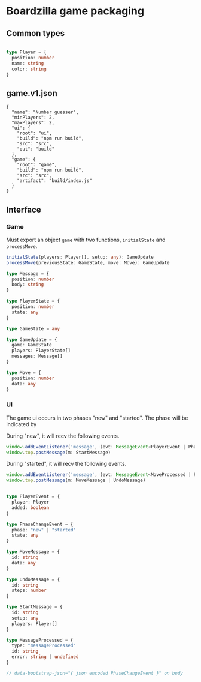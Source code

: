 # Boardzilla game packaging

## Common types

```ts

type Player = {
  position: number
  name: string
  color: string
}

```

## game.v1.json

```
{
  "name": "Number guesser",
  "minPlayers": 2,
  "maxPlayers": 2,
  "ui": {
    "root": "ui",
    "build": "npm run build",
    "src": "src",
    "out": "build"
  },
  "game": {
    "root": "game",
    "build": "npm run build",
    "src": "src",
    "artifact": "build/index.js"
  }
}
```

## Interface

### Game

Must export an object `game` with two functions, `initialState` and `processMove`.

```ts
initialState(players: Player[], setup: any): GameUpdate
processMove(previousState: GameState, move: Move): GameUpdate

type Message = {
  position: number
  body: string
}

type PlayerState = {
  position: number
  state: any
}

type GameState = any

type GameUpdate = {
  game: GameState
  players: PlayerState[]
  messages: Message[]
}

type Move = {
  position: number
  data: any
}
```

### UI

The game ui occurs in two phases "new" and "started".  The phase will be indicated by

During "new", it will recv the following events.

```ts
window.addEventListener('message', (evt: MessageEvent<PlayerEvent | PhaseChangeEvent | MessageProcessed>))
window.top.postMessage(m: StartMessage)

```

During "started", it will recv the following events.

```ts
window.addEventListener('message', (evt: MessageEvent<MoveProcessed | PhaseChangeEvent | MessageProcessed>))
window.top.postMessage(m: MoveMessage | UndoMessage)

```

```ts

type PlayerEvent = {
  player: Player
  added: boolean
}

type PhaseChangeEvent = {
  phase: "new" | "started"
  state: any
}

type MoveMessage = {
  id: string
  data: any
}

type UndoMessage = {
  id: string
  steps: number
}

type StartMessage = {
  id: string
  setup: any
  players: Player[]
}

type MessageProcessed = {
  type: "messageProcessed"
  id: string
  error: string | undefined
}

// data-bootstrap-json="{ json encoded PhaseChangeEvent }" on body
```
